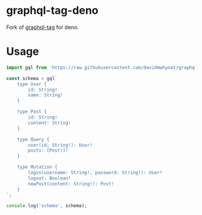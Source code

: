 # graphql-tag-deno

Fork of [graphql-tag](https://github.com/apollographql/graphql-tag) for deno.

# Usage

```ts
import gql from 'https://raw.githubusercontent.com/davidmwhynot/graphql-tag-deno/master/mod.ts';

const schema = gql`
	type User {
		id: String!
		name: String!
	}

	type Post {
		id: String!
		content: String!
	}

	type Query {
		user(id: String!): User!
		posts: [Post!]!
	}

	type Mutation {
		login(username: String!, password: String!): User!
		logout: Boolean!
		newPost(content: String!): Post!
	}
`;

console.log('schema', schema);
```
